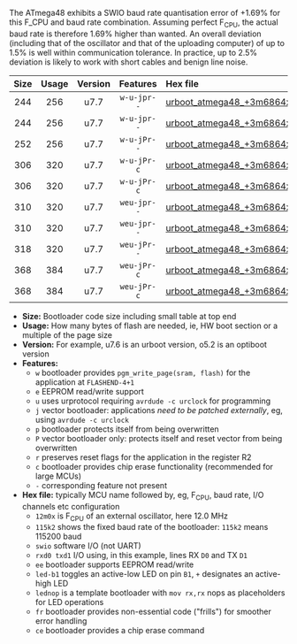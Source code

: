 The ATmega48 exhibits a SWIO baud rate quantisation error of +1.69% for this F_CPU and baud rate combination. Assuming perfect F<sub>CPU</sub>, the actual baud rate is therefore 1.69% higher than wanted. An overall deviation (including that of the oscillator and that of the uploading computer) of up to 1.5% is well within communication tolerance. In practice, up to 2.5% deviation is likely to work with short cables and benign line noise.

|Size|Usage|Version|Features|Hex file|
|:-:|:-:|:-:|:-:|:--|
|244|256|u7.7|`w-u-jpr--`|[urboot_atmega48_+3m6864x_+125k0_swio_rxd0_txd1_led+b5.hex](https://raw.githubusercontent.com/stefanrueger/urboot.hex/main/mcus/atmega48/external_oscillator/fcpu_+3m6864x/br_+125k0/urboot_atmega48_+3m6864x_+125k0_swio_rxd0_txd1_led+b5.hex)|
|244|256|u7.7|`w-u-jpr--`|[urboot_atmega48_+3m6864x_+125k0_swio_rxd0_txd1_lednop.hex](https://raw.githubusercontent.com/stefanrueger/urboot.hex/main/mcus/atmega48/external_oscillator/fcpu_+3m6864x/br_+125k0/urboot_atmega48_+3m6864x_+125k0_swio_rxd0_txd1_lednop.hex)|
|252|256|u7.7|`w-u-jPr--`|[urboot_atmega48_+3m6864x_+125k0_swio_rxd0_txd1.hex](https://raw.githubusercontent.com/stefanrueger/urboot.hex/main/mcus/atmega48/external_oscillator/fcpu_+3m6864x/br_+125k0/urboot_atmega48_+3m6864x_+125k0_swio_rxd0_txd1.hex)|
|306|320|u7.7|`w-u-jPr-c`|[urboot_atmega48_+3m6864x_+125k0_swio_rxd0_txd1_led+b5_fr_ce.hex](https://raw.githubusercontent.com/stefanrueger/urboot.hex/main/mcus/atmega48/external_oscillator/fcpu_+3m6864x/br_+125k0/urboot_atmega48_+3m6864x_+125k0_swio_rxd0_txd1_led+b5_fr_ce.hex)|
|306|320|u7.7|`w-u-jPr-c`|[urboot_atmega48_+3m6864x_+125k0_swio_rxd0_txd1_lednop_fr_ce.hex](https://raw.githubusercontent.com/stefanrueger/urboot.hex/main/mcus/atmega48/external_oscillator/fcpu_+3m6864x/br_+125k0/urboot_atmega48_+3m6864x_+125k0_swio_rxd0_txd1_lednop_fr_ce.hex)|
|310|320|u7.7|`weu-jpr--`|[urboot_atmega48_+3m6864x_+125k0_swio_rxd0_txd1_ee_led+b5.hex](https://raw.githubusercontent.com/stefanrueger/urboot.hex/main/mcus/atmega48/external_oscillator/fcpu_+3m6864x/br_+125k0/urboot_atmega48_+3m6864x_+125k0_swio_rxd0_txd1_ee_led+b5.hex)|
|310|320|u7.7|`weu-jpr--`|[urboot_atmega48_+3m6864x_+125k0_swio_rxd0_txd1_ee_lednop.hex](https://raw.githubusercontent.com/stefanrueger/urboot.hex/main/mcus/atmega48/external_oscillator/fcpu_+3m6864x/br_+125k0/urboot_atmega48_+3m6864x_+125k0_swio_rxd0_txd1_ee_lednop.hex)|
|318|320|u7.7|`weu-jPr--`|[urboot_atmega48_+3m6864x_+125k0_swio_rxd0_txd1_ee.hex](https://raw.githubusercontent.com/stefanrueger/urboot.hex/main/mcus/atmega48/external_oscillator/fcpu_+3m6864x/br_+125k0/urboot_atmega48_+3m6864x_+125k0_swio_rxd0_txd1_ee.hex)|
|368|384|u7.7|`weu-jPr-c`|[urboot_atmega48_+3m6864x_+125k0_swio_rxd0_txd1_ee_led+b5_fr_ce.hex](https://raw.githubusercontent.com/stefanrueger/urboot.hex/main/mcus/atmega48/external_oscillator/fcpu_+3m6864x/br_+125k0/urboot_atmega48_+3m6864x_+125k0_swio_rxd0_txd1_ee_led+b5_fr_ce.hex)|
|368|384|u7.7|`weu-jPr-c`|[urboot_atmega48_+3m6864x_+125k0_swio_rxd0_txd1_ee_lednop_fr_ce.hex](https://raw.githubusercontent.com/stefanrueger/urboot.hex/main/mcus/atmega48/external_oscillator/fcpu_+3m6864x/br_+125k0/urboot_atmega48_+3m6864x_+125k0_swio_rxd0_txd1_ee_lednop_fr_ce.hex)|

- **Size:** Bootloader code size including small table at top end
- **Usage:** How many bytes of flash are needed, ie, HW boot section or a multiple of the page size
- **Version:** For example, u7.6 is an urboot version, o5.2 is an optiboot version
- **Features:**
  + `w` bootloader provides `pgm_write_page(sram, flash)` for the application at `FLASHEND-4+1`
  + `e` EEPROM read/write support
  + `u` uses urprotocol requiring `avrdude -c urclock` for programming
  + `j` vector bootloader: applications *need to be patched externally*, eg, using `avrdude -c urclock`
  + `p` bootloader protects itself from being overwritten
  + `P` vector bootloader only: protects itself and reset vector from being overwritten
  + `r` preserves reset flags for the application in the register R2
  + `c` bootloader provides chip erase functionality (recommended for large MCUs)
  + `-` corresponding feature not present
- **Hex file:** typically MCU name followed by, eg, F<sub>CPU</sub>, baud rate, I/O channels etc configuration
  + `12m0x` is F<sub>CPU</sub> of an external oscillator, here 12.0 MHz
  + `115k2` shows the fixed baud rate of the bootloader: `115k2` means 115200 baud
  + `swio` software I/O (not UART)
  + `rxd0 txd1` I/O using, in this example, lines RX `D0` and TX `D1`
  + `ee` bootloader supports EEPROM read/write
  + `led-b1` toggles an active-low LED on pin `B1`, `+` designates an active-high LED
  + `lednop` is a template bootloader with `mov rx,rx` nops as placeholders for LED operations
  + `fr` bootloader provides non-essential code ("frills") for smoother error handling
  + `ce` bootloader provides a chip erase command
